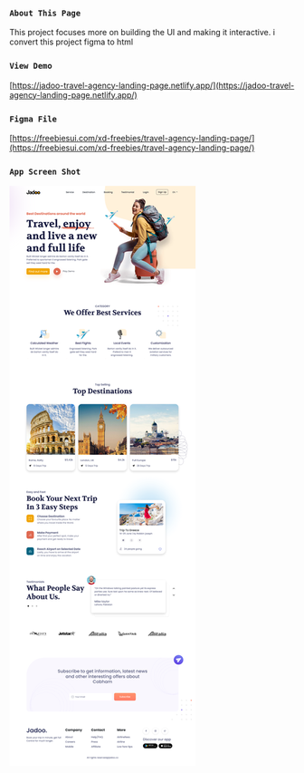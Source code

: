 ### `About This Page`

This project focuses more on building the UI and making it interactive. i convert this project figma to html 

### `View Demo`

[https://jadoo-travel-agency-landing-page.netlify.app/](https://jadoo-travel-agency-landing-page.netlify.app/)

### `Figma File`

[https://freebiesui.com/xd-freebies/travel-agency-landing-page/](https://freebiesui.com/xd-freebies/travel-agency-landing-page/)

### `App Screen Shot`
![Screenshot](./ss.png)